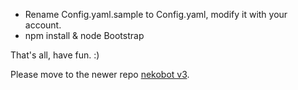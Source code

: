 - Rename Config.yaml.sample to Config.yaml, modify it with your account.
- npm install & node Bootstrap

That's all, have fun. :)

Please move to the newer repo [nekobot v3](https://github.com/amphineko/nekobot3).
